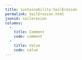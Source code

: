 ```yaml
---
title: sustainability:SoilErosion
permalink: SoilErosion.html
jsonid: soilerosion
columns:
  - 
    title: Comment
    code: comment
  - 
    title: Value
    code: value
---
```

